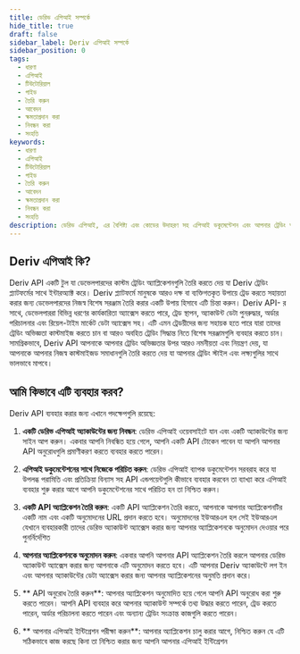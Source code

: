 ```yaml
---
title: ডেরিভ এপিআই সম্পর্কে
hide_title: true
draft: false
sidebar_label: Deriv এপিআই সম্পর্কে
sidebar_position: 0
tags:
  - ধারণা
  - এপিআই
  - টিউটোরিয়াল
  - গাইড
  - তৈরি করুন
  - আবেদন
  - ক্ষমতাপ্রদান করা
  - নিবন্ধন করা
  - সংহতি
keywords:
  - ধারণা
  - এপিআই
  - টিউটোরিয়াল
  - গাইড
  - তৈরি করুন
  - আবেদন
  - ক্ষমতাপ্রদান করা
  - নিবন্ধন করা
  - সংহতি
description: ডেরিভ এপিআই, এর বৈশিষ্ট্য এবং কোডের উদাহরণ সহ এপিআই ডকুমেন্টেশন এবং আপনার ট্রেডিং অ্যাপ্লিকেশন তৈরি করতে এটি কীভাবে ব্যবহার করবেন সে সম্পর্কে জানুন।
---
```


## Deriv এপিআই কি?

Deriv API একটি টুল যা ডেভেলপারদের কাস্টম ট্রেডিং অ্যাপ্লিকেশনগুলি তৈরি করতে দেয় যা Deriv ট্রেডিং প্ল্যাটফর্মের সাথে ইন্টারঅ্যাক্ট করে। Deriv প্ল্যাটফর্মে মানুষকে আরও দক্ষ বা ব্যক্তিগতকৃত উপায়ে ট্রেড করতে সহায়তা করার জন্য ডেভেলপারদের নিজস্ব বিশেষ সরঞ্জাম তৈরি করার একটি উপায় হিসাবে এটি চিন্তা করুন। Deriv API- র সাথে, ডেভেলপাররা বিভিন্ন ধরণের কার্যকারিতা অ্যাক্সেস করতে পারে, ট্রেড স্থাপন, অ্যাকাউন্ট ডেটা পুনরুদ্ধার, অর্ডার পরিচালনার এবং রিয়েল-টাইম মার্কেট ডেটা অ্যাক্সেস সহ। এটি এমন ট্রেডয়ীদের জন্য সহায়ক হতে পারে যারা তাদের ট্রেডিং অভিজ্ঞতা কাস্টমাইজ করতে চান বা আরও অবহিত ট্রেডিং সিদ্ধান্ত নিতে বিশেষ সরঞ্জামগুলি ব্যবহার করতে চান। সামগ্রিকভাবে, Deriv API আপনাকে আপনার ট্রেডিং অভিজ্ঞতার উপর আরও নমনীয়তা এবং নিয়ন্ত্রণ দেয়, যা আপনাকে আপনার নিজস্ব কাস্টমাইজড সমাধানগুলি তৈরি করতে দেয় যা আপনার ট্রেডিং স্টাইল এবং লক্ষ্যগুলির সাথে ভালভাবে মাপবে।

## আমি কিভাবে এটি ব্যবহার করব?

Deriv API ব্যবহার করার জন্য এখানে পদক্ষেপগুলি রয়েছে:

1. **একটি ডেরিভ এপিআই অ্যাকাউন্টের জন্য নিবন্ধন**: ডেরিভ এপিআই ওয়েবসাইটে যান এবং একটি অ্যাকাউন্টের জন্য সাইন আপ করুন। একবার আপনি নিবন্ধিত হয়ে গেলে, আপনি একটি API টোকেন পাবেন যা আপনি আপনার API অনুরোধগুলি প্রমাণীকরণ করতে ব্যবহার করতে পারেন।

2. **এপিআই ডকুমেন্টেশনের সাথে নিজেকে পরিচিত করুন**: ডেরিভ এপিআই ব্যাপক ডকুমেন্টেশন সরবরাহ করে যা উপলব্ধ পরামিতি এবং প্রতিক্রিয়া বিন্যাস সহ API এন্ডপয়েন্টগুলি কীভাবে ব্যবহার করবেন তা ব্যাখ্যা করে এপিআই ব্যবহার শুরু করার আগে আপনি ডকুমেন্টেশনের সাথে পরিচিত হন তা নিশ্চিত করুন।

3. **একটি API অ্যাপ্লিকেশন তৈরি করুন**: একটি API অ্যাপ্লিকেশন তৈরি করতে, আপনাকে আপনার অ্যাপ্লিকেশনটির একটি নাম এবং একটি অনুমোদনের URL প্রদান করতে হবে। অনুমোদনের ইউআরএল হল সেই ইউআরএল যেখানে ব্যবহারকারী তাদের ডেরিভ অ্যাকাউন্ট অ্যাক্সেস করার জন্য আপনার অ্যাপ্লিকেশনকে অনুমোদন দেওয়ার পরে পুনর্নির্দেশিত

4. **আপনার অ্যাপ্লিকেশনকে অনুমোদন করুন**: একবার আপনি আপনার API অ্যাপ্লিকেশন তৈরি করলে আপনার ডেরিভ অ্যাকাউন্ট অ্যাক্সেস করার জন্য আপনাকে এটি অনুমোদন করতে হবে। এটি আপনার Deriv অ্যাকাউন্টে লগ ইন এবং আপনার অ্যাকাউন্টের ডেটা অ্যাক্সেস করার জন্য আপনার অ্যাপ্লিকেশনের অনুমতি প্রদান করে।

5. \*\* API অনুরোধ তৈরি করুন\*\*: আপনার অ্যাপ্লিকেশন অনুমোদিত হয়ে গেলে আপনি API অনুরোধ করা শুরু করতে পারেন। আপনি API ব্যবহার করে আপনার অ্যাকাউন্ট সম্পর্কে তথ্য উদ্ধার করতে পারেন, ট্রেড করতে পারেন, অর্ডার পরিচালনা করতে পারেন এবং অন্যান্য ট্রেডিং সংক্রান্ত কাজগুলি করতে পারেন।

6. \*\* আপনার এপিআই ইন্টিগ্রেশন পরীক্ষা করুন\*\*: আপনার অ্যাপ্লিকেশন চালু করার আগে, নিশ্চিত করুন যে এটি সঠিকভাবে কাজ করছে কিনা তা নিশ্চিত করার জন্য আপনি আপনার এপিআই ইন্টিগ্রেশন
